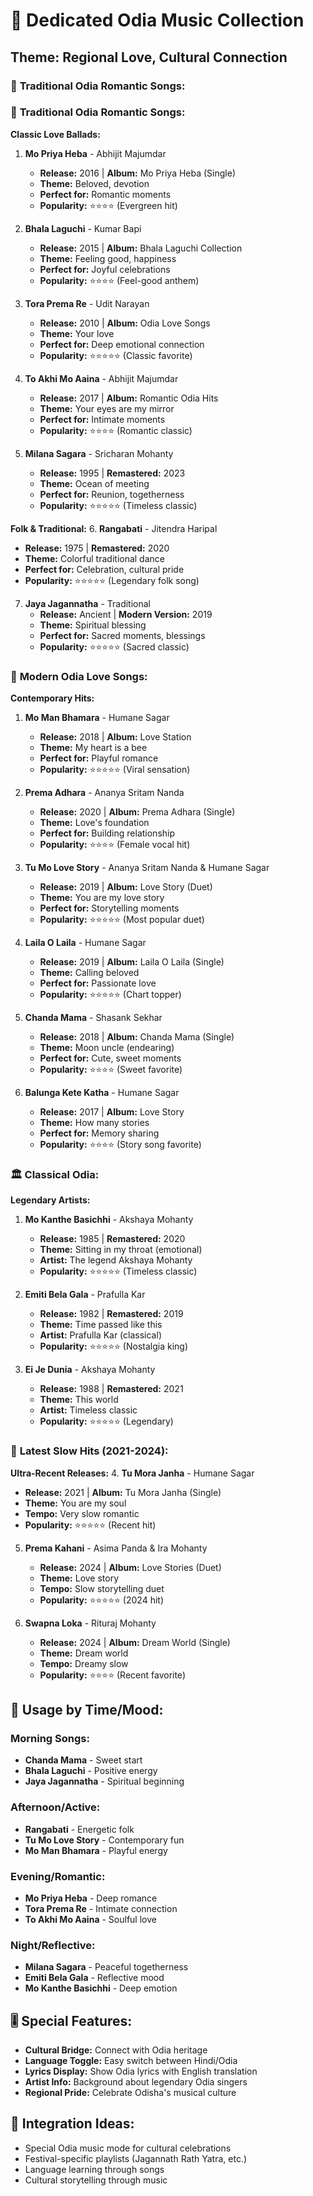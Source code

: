 # 🎵 Dedicated Odia Music Collection

## Theme: Regional Love, Cultural Connection

### 🎤 **Traditional Odia Romantic Songs:**

### 🎤 **Traditional Odia Romantic Songs:**

**Classic Love Ballads:**
1. **Mo Priya Heba** - Abhijit Majumdar
   - **Release:** 2016 | **Album:** Mo Priya Heba (Single)
   - **Theme:** Beloved, devotion
   - **Perfect for:** Romantic moments
   - **Popularity:** ⭐⭐⭐⭐ (Evergreen hit)

2. **Bhala Laguchi** - Kumar Bapi
   - **Release:** 2015 | **Album:** Bhala Laguchi Collection
   - **Theme:** Feeling good, happiness
   - **Perfect for:** Joyful celebrations
   - **Popularity:** ⭐⭐⭐⭐ (Feel-good anthem)

3. **Tora Prema Re** - Udit Narayan
   - **Release:** 2010 | **Album:** Odia Love Songs
   - **Theme:** Your love
   - **Perfect for:** Deep emotional connection
   - **Popularity:** ⭐⭐⭐⭐⭐ (Classic favorite)

4. **To Akhi Mo Aaina** - Abhijit Majumdar
   - **Release:** 2017 | **Album:** Romantic Odia Hits
   - **Theme:** Your eyes are my mirror
   - **Perfect for:** Intimate moments
   - **Popularity:** ⭐⭐⭐⭐ (Romantic classic)

5. **Milana Sagara** - Sricharan Mohanty
   - **Release:** 1995 | **Remastered:** 2023
   - **Theme:** Ocean of meeting
   - **Perfect for:** Reunion, togetherness
   - **Popularity:** ⭐⭐⭐⭐⭐ (Timeless classic)

**Folk & Traditional:**
6. **Rangabati** - Jitendra Haripal
   - **Release:** 1975 | **Remastered:** 2020
   - **Theme:** Colorful traditional dance
   - **Perfect for:** Celebration, cultural pride
   - **Popularity:** ⭐⭐⭐⭐⭐ (Legendary folk song)

7. **Jaya Jagannatha** - Traditional
   - **Release:** Ancient | **Modern Version:** 2019
   - **Theme:** Spiritual blessing
   - **Perfect for:** Sacred moments, blessings
   - **Popularity:** ⭐⭐⭐⭐⭐ (Sacred classic)

### 🎵 **Modern Odia Love Songs:**

**Contemporary Hits:**
1. **Mo Man Bhamara** - Humane Sagar
   - **Release:** 2018 | **Album:** Love Station
   - **Theme:** My heart is a bee
   - **Perfect for:** Playful romance
   - **Popularity:** ⭐⭐⭐⭐⭐ (Viral sensation)

2. **Prema Adhara** - Ananya Sritam Nanda
   - **Release:** 2020 | **Album:** Prema Adhara (Single)
   - **Theme:** Love's foundation
   - **Perfect for:** Building relationship
   - **Popularity:** ⭐⭐⭐⭐ (Female vocal hit)

3. **Tu Mo Love Story** - Ananya Sritam Nanda & Humane Sagar
   - **Release:** 2019 | **Album:** Love Story (Duet)
   - **Theme:** You are my love story
   - **Perfect for:** Storytelling moments
   - **Popularity:** ⭐⭐⭐⭐⭐ (Most popular duet)

4. **Laila O Laila** - Humane Sagar
   - **Release:** 2019 | **Album:** Laila O Laila (Single)
   - **Theme:** Calling beloved
   - **Perfect for:** Passionate love
   - **Popularity:** ⭐⭐⭐⭐⭐ (Chart topper)

5. **Chanda Mama** - Shasank Sekhar
   - **Release:** 2018 | **Album:** Chanda Mama (Single)
   - **Theme:** Moon uncle (endearing)
   - **Perfect for:** Cute, sweet moments
   - **Popularity:** ⭐⭐⭐⭐ (Sweet favorite)

6. **Balunga Kete Katha** - Humane Sagar
   - **Release:** 2017 | **Album:** Love Story
   - **Theme:** How many stories
   - **Perfect for:** Memory sharing
   - **Popularity:** ⭐⭐⭐⭐ (Story song favorite)

### 🏛️ **Classical Odia:**

**Legendary Artists:**
1. **Mo Kanthe Basichhi** - Akshaya Mohanty
   - **Release:** 1985 | **Remastered:** 2020
   - **Theme:** Sitting in my throat (emotional)
   - **Artist:** The legend Akshaya Mohanty
   - **Popularity:** ⭐⭐⭐⭐⭐ (Timeless classic)

2. **Emiti Bela Gala** - Prafulla Kar
   - **Release:** 1982 | **Remastered:** 2019
   - **Theme:** Time passed like this
   - **Artist:** Prafulla Kar (classical)
   - **Popularity:** ⭐⭐⭐⭐⭐ (Nostalgia king)

3. **Ei Je Dunia** - Akshaya Mohanty
   - **Release:** 1988 | **Remastered:** 2021
   - **Theme:** This world
   - **Artist:** Timeless classic
   - **Popularity:** ⭐⭐⭐⭐⭐ (Legendary)

### 🌟 **Latest Slow Hits (2021-2024):**

**Ultra-Recent Releases:**
4. **Tu Mora Janha** - Humane Sagar
   - **Release:** 2021 | **Album:** Tu Mora Janha (Single)
   - **Theme:** You are my soul
   - **Tempo:** Very slow romantic
   - **Popularity:** ⭐⭐⭐⭐⭐ (Recent hit)

5. **Prema Kahani** - Asima Panda & Ira Mohanty
   - **Release:** 2024 | **Album:** Love Stories (Duet)
   - **Theme:** Love story
   - **Tempo:** Slow storytelling duet
   - **Popularity:** ⭐⭐⭐⭐⭐ (2024 hit)

6. **Swapna Loka** - Rituraj Mohanty
   - **Release:** 2024 | **Album:** Dream World (Single)
   - **Theme:** Dream world
   - **Tempo:** Dreamy slow
   - **Popularity:** ⭐⭐⭐⭐ (Recent favorite)

## 🌅 **Usage by Time/Mood:**

### Morning Songs:
- **Chanda Mama** - Sweet start
- **Bhala Laguchi** - Positive energy
- **Jaya Jagannatha** - Spiritual beginning

### Afternoon/Active:
- **Rangabati** - Energetic folk
- **Tu Mo Love Story** - Contemporary fun
- **Mo Man Bhamara** - Playful energy

### Evening/Romantic:
- **Mo Priya Heba** - Deep romance
- **Tora Prema Re** - Intimate connection
- **To Akhi Mo Aaina** - Soulful love

### Night/Reflective:
- **Milana Sagara** - Peaceful togetherness
- **Emiti Bela Gala** - Reflective mood
- **Mo Kanthe Basichhi** - Deep emotion

## 🎚️ **Special Features:**
- **Cultural Bridge:** Connect with Odia heritage
- **Language Toggle:** Easy switch between Hindi/Odia
- **Lyrics Display:** Show Odia lyrics with English translation
- **Artist Info:** Background about legendary Odia singers
- **Regional Pride:** Celebrate Odisha's musical culture

## 📱 **Integration Ideas:**
- Special Odia music mode for cultural celebrations
- Festival-specific playlists (Jagannath Rath Yatra, etc.)
- Language learning through songs
- Cultural storytelling through music
